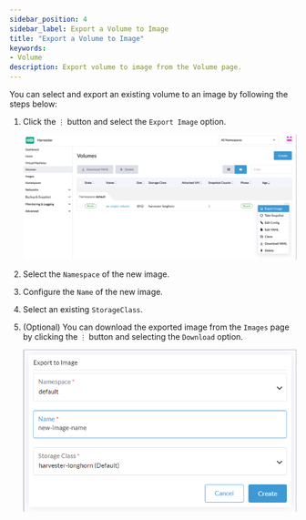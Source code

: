 ```yaml
---
sidebar_position: 4
sidebar_label: Export a Volume to Image
title: "Export a Volume to Image"
keywords:
- Volume
description: Export volume to image from the Volume page.
---
```


<head>
  <link rel="canonical" href="https://docs.harvesterhci.io/v1.3/volume/export-volume"/>
</head>

You can select and export an existing volume to an image by following the steps below:

1. Click the `⋮` button and select the `Export Image` option.

    ![export-volume-to-image-1](/img/v1.2/volume/export-volume-to-image-1.png)

1. Select the `Namespace` of the new image.
1. Configure the `Name` of the new image.
1. Select an existing `StorageClass`.
1. (Optional) You can download the exported image from the `Images` page by clicking the `⋮` button and selecting the `Download` option.

    ![export-volume-to-image-2](/img/v1.2/volume/export-volume-to-image-2.png)
